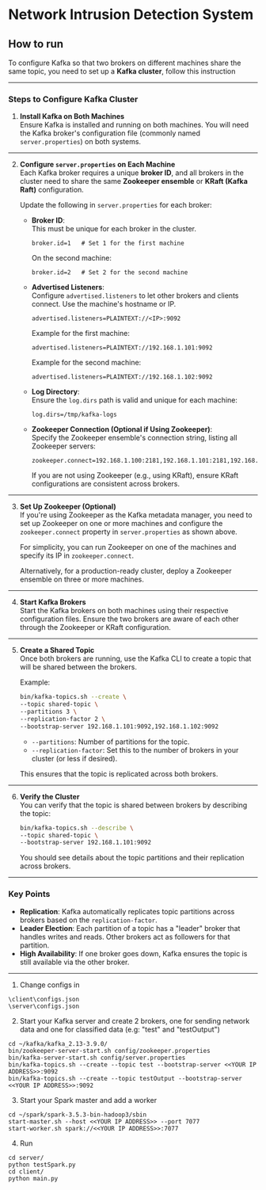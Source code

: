 # Network Intrusion Detection System

## How to run

To configure Kafka so that two brokers on different machines share the same topic, you need to set up a **Kafka cluster**, follow this instruction

---

### Steps to Configure Kafka Cluster

1. **Install Kafka on Both Machines**  
   Ensure Kafka is installed and running on both machines. You will need the Kafka broker's configuration file (commonly named `server.properties`) on both systems.

---

2. **Configure `server.properties` on Each Machine**  
   Each Kafka broker requires a unique **broker ID**, and all brokers in the cluster need to share the same **Zookeeper ensemble** or **KRaft (Kafka Raft)** configuration.

   Update the following in `server.properties` for each broker:

   - **Broker ID**:  
     This must be unique for each broker in the cluster.  
     ```
     broker.id=1   # Set 1 for the first machine
     ```
     On the second machine:
     ```
     broker.id=2   # Set 2 for the second machine
     ```

   - **Advertised Listeners**:  
     Configure `advertised.listeners` to let other brokers and clients connect. Use the machine's hostname or IP.  
     ```
     advertised.listeners=PLAINTEXT://<IP>:9092
     ```
     Example for the first machine:
     ```
     advertised.listeners=PLAINTEXT://192.168.1.101:9092
     ```
     Example for the second machine:
     ```
     advertised.listeners=PLAINTEXT://192.168.1.102:9092
     ```

   - **Log Directory**:  
     Ensure the `log.dirs` path is valid and unique for each machine:
     ```
     log.dirs=/tmp/kafka-logs
     ```

   - **Zookeeper Connection (Optional if Using Zookeeper)**:  
     Specify the Zookeeper ensemble's connection string, listing all Zookeeper servers:  
     ```
     zookeeper.connect=192.168.1.100:2181,192.168.1.101:2181,192.168.1.102:2181
     ```
     If you are not using Zookeeper (e.g., using KRaft), ensure KRaft configurations are consistent across brokers.

---

3. **Set Up Zookeeper (Optional)**  
   If you're using Zookeeper as the Kafka metadata manager, you need to set up Zookeeper on one or more machines and configure the `zookeeper.connect` property in `server.properties` as shown above.

   For simplicity, you can run Zookeeper on one of the machines and specify its IP in `zookeeper.connect`.

   Alternatively, for a production-ready cluster, deploy a Zookeeper ensemble on three or more machines.

---

4. **Start Kafka Brokers**  
   Start the Kafka brokers on both machines using their respective configuration files. Ensure the two brokers are aware of each other through the Zookeeper or KRaft configuration.

---

5. **Create a Shared Topic**  
   Once both brokers are running, use the Kafka CLI to create a topic that will be shared between the brokers.

   Example:
   ```bash
   bin/kafka-topics.sh --create \
   --topic shared-topic \
   --partitions 3 \
   --replication-factor 2 \
   --bootstrap-server 192.168.1.101:9092,192.168.1.102:9092
   ```

   - `--partitions`: Number of partitions for the topic.
   - `--replication-factor`: Set this to the number of brokers in your cluster (or less if desired).

   This ensures that the topic is replicated across both brokers.

---

6. **Verify the Cluster**  
   You can verify that the topic is shared between brokers by describing the topic:

   ```bash
   bin/kafka-topics.sh --describe \
   --topic shared-topic \
   --bootstrap-server 192.168.1.101:9092
   ```

   You should see details about the topic partitions and their replication across brokers.

---

### Key Points
- **Replication**: Kafka automatically replicates topic partitions across brokers based on the `replication-factor`.
- **Leader Election**: Each partition of a topic has a "leader" broker that handles writes and reads. Other brokers act as followers for that partition.
- **High Availability**: If one broker goes down, Kafka ensures the topic is still available via the other broker.

---

1. Change configs in
```
\client\configs.json
\server\configs.json
```

2. Start your Kafka server and create 2 brokers, one for sending network data and one for classified data (e.g: "test" and "testOutput")
```
cd ~/kafka/kafka_2.13-3.9.0/
bin/zookeeper-server-start.sh config/zookeeper.properties
bin/kafka-server-start.sh config/server.properties
bin/kafka-topics.sh --create --topic test --bootstrap-server <<YOUR IP ADDRESS>>:9092 
bin/kafka-topics.sh --create --topic testOutput --bootstrap-server <<YOUR IP ADDRESS>>:9092 
```

3. Start your Spark master and add a worker
```
cd ~/spark/spark-3.5.3-bin-hadoop3/sbin
start-master.sh --host <<YOUR IP ADDRESS>> --port 7077
start-worker.sh spark://<<YOUR IP ADDRESS>>:7077 
```
4. Run 
```
cd server/
python testSpark.py
cd client/
python main.py
```
